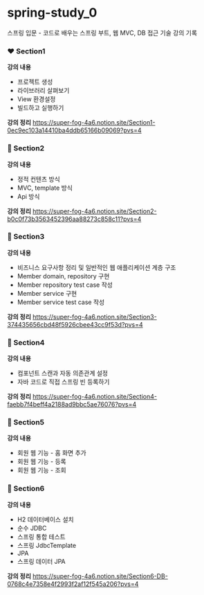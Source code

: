 # spring-study_0
스프링 입문 - 코드로 배우는 스프링 부트, 웹 MVC, DB 접근 기술 강의 기록

### ❤️ Section1
**강의 내용**
- 프로젝트 생성
- 라이브러리 살펴보기
-  View 환경설정
- 빌드하고 실행하기

**강의 정리**
https://super-fog-4a6.notion.site/Section1-0ec9ec103a14410ba4ddb65166b09069?pvs=4

### 🧡 Section2
**강의 내용**
- 정적 컨텐츠 방식
- MVC, template 방식
- Api 방식

**강의 정리**
https://super-fog-4a6.notion.site/Section2-b0c0f73b3563452396aa88273c858c11?pvs=4

### 💛 Section3
**강의 내용**
- 비즈니스 요구사항 정리 및 일반적인 웹 애플리케이션 계층 구조
- Member domain, repository 구현
- Member repository test case 작성
- Member service 구현
- Member service test case 작성

**강의 정리**
https://super-fog-4a6.notion.site/Section3-374435656cbd48f5926cbee43cc9f53d?pvs=4

### 💚 Section4
**강의 내용**
- 컴포넌트 스캔과 자동 의존관계 설정
- 자바 코드로 직접 스프링 빈 등록하기

**강의 정리**
https://super-fog-4a6.notion.site/Section4-faebb7f4beff4a2188ad9bbc5ae76076?pvs=4

### 💙 Section5
**강의 내용**
- 회원 웹 기능 - 홈 화면 추가
- 회원 웹 기능 - 등록
- 회원 웹 기능 - 조회

### 💜 Section6
**강의 내용**
-  H2 데이터베이스 설치
- 순수  JDBC
- 스프링 통합 테스트
- 스프링 JdbcTemplate
- JPA
- 스프링 데이터 JPA

**강의 정리**
https://super-fog-4a6.notion.site/Section6-DB-0768c4e7358e4f2993f2af12f545a206?pvs=4
